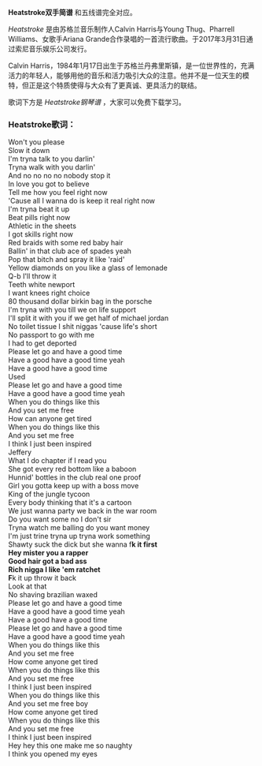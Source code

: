 

**Heatstroke双手简谱** 和五线谱完全对应。

_Heatstroke_ 是由苏格兰音乐制作人Calvin Harris与Young Thug、Pharrell Williams、女歌手Ariana
Grande合作录唱的一首流行歌曲。于2017年3月31日通过索尼音乐娱乐公司发行。

Calvin
Harris，1984年1月17日出生于苏格兰丹弗里斯镇，是一位世界性的，充满活力的年轻人，能够用他的音乐和活力吸引大众的注意。他并不是一位天生的模特，但正是这个特质使得与大众有了更真诚、更具活力的联结。

歌词下方是 _Heatstroke钢琴谱_ ，大家可以免费下载学习。

### Heatstroke歌词：

Won't you please  
Slow it down  
I'm tryna talk to you darlin'  
Tryna walk with you darlin'  
And no no no no nobody stop it  
In love you got to believe  
Tell me how you feel right now  
'Cause all I wanna do is keep it real right now  
I'm tryna beat it up  
Beat pills right now  
Athletic in the sheets  
I got skills right now  
Red braids with some red baby hair  
Ballin' in that club ace of spades yeah  
Pop that bitch and spray it like 'raid'  
Yellow diamonds on you like a glass of lemonade  
Q-b I'll throw it  
Teeth white newport  
I want knees right choice  
80 thousand dollar birkin bag in the porsche  
I'm tryna with you till we on life support  
I'll split it with you if we get half of michael jordan  
No toilet tissue I shit niggas 'cause life's short  
No passport to go with me  
I had to get deported  
Please let go and have a good time  
Have a good have a good time yeah  
Have a good have a good time  
Used  
Please let go and have a good time  
Have a good have a good time yeah  
When you do things like this  
And you set me free  
How can anyone get tired  
When you do things like this  
And you set me free  
I think I just been inspired  
Jeffery  
What I do chapter if I read you  
She got every red bottom like a baboon  
Hunnid' bottles in the club real one proof  
Girl you gotta keep up with a boss move  
King of the jungle tycoon  
Every body thinking that it's a cartoon  
We just wanna party we back in the war room  
Do you want some no I don't sir  
Tryna watch me balling do you want money  
I'm just trine tryna up tryna work something  
Shawty suck the dick but she wanna f**k it first  
Hey mister you a rapper  
Good hair got a bad ass  
Rich nigga I like 'em ratchet  
F**k it up throw it back  
Look at that  
No shaving brazilian waxed  
Please let go and have a good time  
Have a good have a good time yeah  
Have a good have a good time  
Please let go and have a good time  
Have a good have a good time yeah  
When you do things like this  
And you set me free  
How come anyone get tired  
When you do things like this  
And you set me free  
I think I just been inspired  
When you do things like this  
And you set me free boy  
How come anyone get tired  
When you do things like this  
And you set me free  
I think I just been inspired  
Hey hey this one make me so naughty  
I think you opened my eyes

